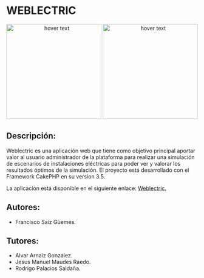 # WEBLECTRIC

<p align="center">
  <img src="https://github.com/fransaiz95/Weblectric2018/blob/master/resources/readme/ubu.png" width="250" title="hover text">
  <img src="https://github.com/fransaiz95/Weblectric2018/blob/master/resources/readme/weblectric.png" width="250" title="hover text">
</p>

## Descripción: 
Weblectric es una aplicación web que tiene como objetivo principal aportar valor al usuario administrador de la plataforma para realizar una simulación de escenarios de instalaciones eléctricas para poder ver y valorar los resultados óptimos de la simulación.
El proyecto está desarrollado con el Framework CakePHP en su version 3.5. 

La aplicación está disponible en el siguiente enlace: [Weblectric.](http://server5bb4ed75b269a.servidoresdedicados.com/)

## Autores: 
- Francisco Saiz Güemes.
## Tutores:
- Alvar Arnaiz Gonzalez.
- Jesus Manuel Maudes Raedo.
- Rodrigo Palacios Saldaña.
